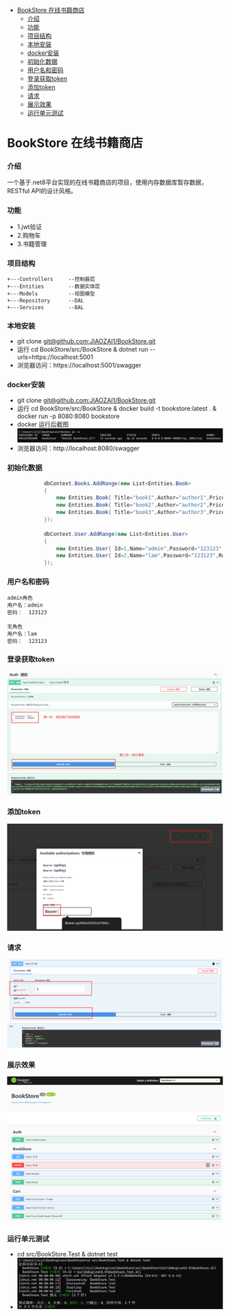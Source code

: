 <!-- TOC -->
- [BookStore 在线书籍商店](#bookstore-在线书籍商店)
    - [介绍](#介绍)
    - [功能](#功能)
    - [项目结构](#项目结构)
    - [本地安装](#本地安装)
    - [docker安装](#docker安装)
    - [初始化数据](#初始化数据)
    - [用户名和密码](#用户名和密码)
    - [登录获取token](#登录获取token)
    - [添加token](#添加token)
    - [请求](#请求)
    - [展示效果](#展示效果)
    - [运行单元测试](#运行单元测试)
<!-- /TOC -->
# BookStore 在线书籍商店
### 介绍
 一个基于.net8平台实现的在线书籍商店的项目，使用内存数据库暂存数据，RESTful API的设计风格。

### 功能
* 1.jwt验证
* 2.购物车
* 3.书籍管理

### 项目结构
```
+---Controllers     --控制器层
+---Entities        --数据实体层
+---Models          --视图模型
+---Repository      --DAL
+---Services        --BAL
```

### 本地安装
* git clone [git@github.com:JIAOZAI1/BookStore.git](https://github.com/JIAOZAI1/BookStore.git)
* 运行 cd BookStore/src/BookStore & dotnet run --urls=https://localhost:5001
* 浏览器访问：https://localhost:5001/swagger
  

### docker安装
* git clone [git@github.com:JIAOZAI1/BookStore.git](https://github.com/JIAOZAI1/BookStore.git)
* 运行 cd BookStore/src/BookStore & docker build -t bookstore:latest . & docker run -p 8080:8080 bookstore
* docker 运行后截图 ![alt text](image-2.png)
* 浏览器访问：http://localhost:8080/swagger

### 初始化数据
``` C#
            dbContext.Books.AddRange(new List<Entities.Book>
            {
                new Entities.Book{ Title="book1",Author="author1",Price=10d,Category="category1"},
                new Entities.Book{ Title="book2",Author="author2",Price=11d,Category="category2"},
                new Entities.Book{ Title="book3",Author="author3",Price=12d,Category="category3"},
            });

            dbContext.User.AddRange(new List<Entities.User>
            {
                new Entities.User{ Id=1,Name="admin",Password="123123",Role="admin"},
                new Entities.User{ Id=2,Name="lam",Password="123123",Role=""},
            });
```

### 用户名和密码
```
admin角色
用户名：admin
密码：  123123

无角色
用户名：lam
密码：  123123
```

### 登录获取token
![alt text](image-3.png)
![alt text](image-4.png)

### 添加token
![alt text](image-5.png)

### 请求
![alt text](image-6.png)
![alt text](image-7.png)
### 展示效果
![alt text](image.png)

### 运行单元测试
* cd src/BookStore.Test & dotnet test
* ![alt text](image-1.png)
